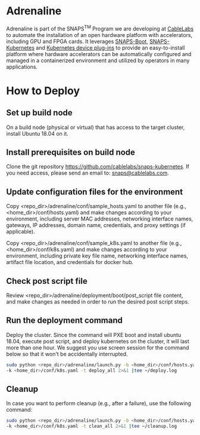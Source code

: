 # Adrenaline

Adrenaline is part of the SNAPS<sup>TM</sup> Program we are developing at
[CableLabs](http://cablelabs.com/) to automate the installation of an open 
hardware platform with accelerators, including GPU and FPGA cards. It leverages
[SNAPS-Boot](https://github.com/cablelabs/snaps-boot),
[SNAPS-Kubernetes](https://github.com/cablelabs/snaps-kubernetes) and
[Kubernetes device plug-ins](https://kubernetes.io/docs/concepts/extend-kubernetes/compute-storage-net/device-plugins/)
to provide an easy-to-install platform where hardware accelerators can be
automatically configured and managed in a containerized environment and 
utilized by operators in many applications. 

# How to Deploy
## Set up build node
On a build node (physical or virtual) that has access to the target cluster, 
install Ubuntu 18.04 on it.

## Install prerequisites on build node
Clone the git repository https://github.com/cablelabs/snaps-kubernetes. If you
need access, please send an email to: [snaps@cablelabs.com](mailto:snaps@cablelabs.com).

## Update configuration files for the environment
Copy <repo_dir>/adrenaline/conf/sample_hosts.yaml to another file (e.g., 
<home_dir>/conf/hosts.yaml) and make changes according to your environment, 
including server MAC addresses, networking interface names, gateways, 
IP addresses, domain name, credentials, and proxy settings (if applicable).

Copy <repo_dir>/adrenaline/conf/sample_k8s.yaml to another file (e.g., 
<home_dir>/conf/k8s.yaml) and make changes according to your environment, 
including private key file name, networking interface names, artifact file 
location, and credentials for docker hub.

## Check post script file
Review <repo_dir>/adrenaline/deployment/boot/post_script file content, and make
changes as needed in order to run the desired post script steps.

## Run the deployment command
Deploy the cluster. Since the command will PXE boot and install ubuntu 18.04, 
execute post script, and deploy kubernetes on the cluster, it will last more 
than one hour. We suggest you use screen session for the command below so that
it won't be accidentally interrupted.
```bash
sudo python <repo_dir>/adrenaline/launch.py -b <home_dir>/conf/hosts.yaml \
-k <home_dir>/conf/k8s.yaml -t deploy_all 2>&1 |tee ~/deploy.log
```
## Cleanup
In case you want to perform cleanup (e.g., after a failure), use the following 
command:
```bash
sudo python <repo_dir>/adrenaline/launch.py -b <home_dir>/conf/hosts.yaml \
-k <home_dir>/conf/k8s.yaml -t clean_all 2>&1 |tee ~/cleanup.log
```